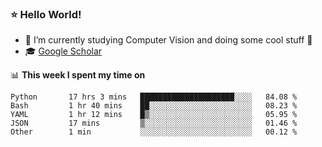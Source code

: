 ### ⭐️ Hello World!

<!--
**hologerry/hologerry** is a ✨ _special_ ✨ repository because its `README.md` (this file) appears on your GitHub profile.

Here are some ideas to get you started:

- 🔭 I’m currently working and studying on Computer Vision
- 🌱 I’m currently learning at Peking University
- 💬 Ask me about 
- 📫 How to reach me: E-mail
- 😄 Pronouns: he/his
- ⚡ Fun fact: Music is the Power
-->


- 🔭 I’m currently studying Computer Vision and doing some cool stuff 🤖
- 🎓 [Google Scholar](https://scholar.google.com/citations?user=3ykqW9wAAAAJ&hl=en)


📊 **This week I spent my time on**

<!--START_SECTION:waka-->

```text
Python       17 hrs 3 mins   █████████████████████░░░░   84.08 %
Bash         1 hr 40 mins    ██░░░░░░░░░░░░░░░░░░░░░░░   08.23 %
YAML         1 hr 12 mins    █▒░░░░░░░░░░░░░░░░░░░░░░░   05.95 %
JSON         17 mins         ▒░░░░░░░░░░░░░░░░░░░░░░░░   01.46 %
Other        1 min           ░░░░░░░░░░░░░░░░░░░░░░░░░   00.12 %
```

<!--END_SECTION:waka-->

